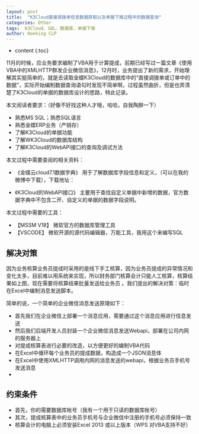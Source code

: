 ```yaml
---
layout: post
title:  "K3Cloud直接调拨单信息数据获取以及单据下推过程中的数据查询"
categories: Other
tags:  K3Cloud、SQL、数据库、单据下推 
author: Hoeking CLP
---
```


* content
{:toc}

11月的时候，应业务要求编制了VBA用于计算提成，前期已经写过一篇文章《使用VBA中的XMLHTTP群发企业微信消息》，12月时，业务提出了新的需求，开始理解其实挺简单的，就是去读取金蝶K3Cloud的数据库中的“直接调拨单或订单中的数据”，实际开始编制数据查询语句时发现不简单啊，过程虽然曲折，但是也弄清楚了K3Cloud的单据的数据库设计的思路，特此记录。

本文阅读者要求：（好像不好找这种人才哦，哈哈，自我陶醉一下）
- 熟悉MS SQL；熟悉SQL语言
- 熟悉金蝶ERP业务（产销存）
- 了解K3Cloud的单据功能
- 了解WK3Cloud的数据库结构
- 了解K3Cloud的WebAPI接口的查询及调试方法

本文过程中需要查阅的相关资料：
- 《金蝶云cloud7.1数据字典》
    用于了解数据库字段信息和定义，（可以在我的微博中下载），下载地址：

- 《K3Cloud的WebAPI接口》
    主要用于查找自定义单据中新增的数据，官方数据字典中不包含二开、自定义的单据的数据字段说明。

本文过程中需要的工具：
- 【MSSM V18】 微软官方的数据库管理工具
- 【VSCODE】 微软开源的源代码编辑器，万能工具，我用这个来编写SQL

## 解决对策

因为业务核算业务员提成时采用的是线下手工核算，因为业务员提成的异常情况和变化太多，目前难以用系统来实现，所以财务部门核算会计只能人工核算，核算结果如上图，现在需要将核算结果批量发送给业务员 。我们提出的解决对策：临时在Excel中编制消息发送脚本。

简单的说，一个简单的企业微信消息发送原理如下：

- 首先我们在企业微信上部署一个消息应用，需要通过这个消息应用进行信息发送
- 然后我们后端开发人员封装一个企业微信消息发送Webapi，部署在公司内网的服务器上
- 对提成核算表进行必要的改造，以方便更好的编制VBA代码
- 在Excel中循环每个业务员的提成数据，构造成一个JSON消息体
- 在Excel中使用XMLHTTP调用内网的消息发送的webapi，根据业务员手机号发送消息
- 

## 约束条件

- 首先，你的需要数据库帐号（我有一个用于只读的数据库帐号）
- 其次，提成核算表中的业务员手机号与企业微信中注册的手机号必须保持一致
- 核算会计的电脑上必须安装Excel  2013 或以上版本（WPS 对VBA支持不好）
